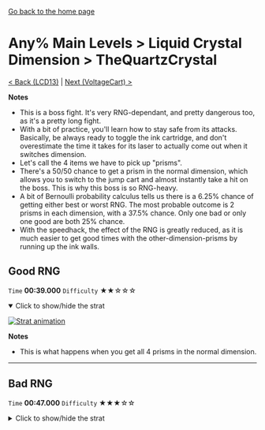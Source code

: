 [Go back to the home page](https://github.com/Doublevil/scbspeedrun)

# Any% Main Levels > Liquid Crystal Dimension > TheQuartzCrystal

[< Back (LCD13)](https://github.com/Doublevil/scbspeedrun/blob/main/levels/any_ml/LCD/LCD13.md) | [Next (VoltageCart) >](https://github.com/Doublevil/scbspeedrun/blob/main/levels/any_ml/LCD/VoltageCart.md)

**Notes**
- This is a boss fight. It's very RNG-dependant, and pretty dangerous too, as it's a pretty long fight.
- With a bit of practice, you'll learn how to stay safe from its attacks. Basically, be always ready to toggle the ink cartridge, and don't overestimate the time it takes for its laser to actually come out when it switches dimension.
- Let's call the 4 items we have to pick up "prisms".
- There's a 50/50 chance to get a prism in the normal dimension, which allows you to switch to the jump cart and almost instantly take a hit on the boss. This is why this boss is so RNG-heavy.
- A bit of Bernoulli probability calculus tells us there is a 6.25% chance of getting either best or worst RNG. The most probable outcome is 2 prisms in each dimension, with a 37.5% chance. Only one bad or only one good are both 25% chance.
- With the speedhack, the effect of the RNG is greatly reduced, as it is much easier to get good times with the other-dimension-prisms by running up the ink walls.

## Good RNG

`Time` **00:39.000** `Difficulty` ★★☆☆☆
<details open>
  <summary>Click to show/hide the strat</summary>

  [![Strat animation](https://github.com/Doublevil/scbspeedrun/blob/main/media/levels/LCD/TheQuartzCrystal_Lucky.webp)](https://github.com/Doublevil/scbspeedrun/blob/main/media/levels/LCD/TheQuartzCrystal_Lucky.mp4?raw=true)

  **Notes**
  - This is what happens when you get all 4 prisms in the normal dimension.
</details>

---
## Bad RNG

`Time` **00:47.000** `Difficulty` ★★★☆☆
<details>
  <summary>Click to show/hide the strat</summary>

  [![Strat animation](https://github.com/Doublevil/scbspeedrun/blob/main/media/levels/LCD/TheQuartzCrystal_Unlucky.webp)](https://github.com/Doublevil/scbspeedrun/blob/main/media/levels/LCD/TheQuartzCrystal_Unlucky.mp4?raw=true)

  **Notes**
  - This is what happens when you get all 4 prisms in the other dimension.
  - Wall jumps on the in walls on the left half of the room will allow you to reach any of the prism slots in the other dimension.
</details>
